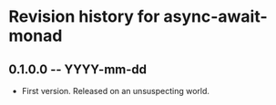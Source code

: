# Revision history for async-await-monad

## 0.1.0.0  -- YYYY-mm-dd

* First version. Released on an unsuspecting world.
